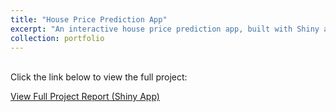 ```yaml
---
title: "House Price Prediction App"
excerpt: "An interactive house price prediction app, built with Shiny and powered by XGBoost, allows users to input property details and receive real-time price predictions."
collection: portfolio
---
```

<br>
Click the link below to view the full project:

<a href="https://nolanlo.shinyapps.io/Improved_FIP/" target="_blank">View Full Project Report (Shiny App)</a>

